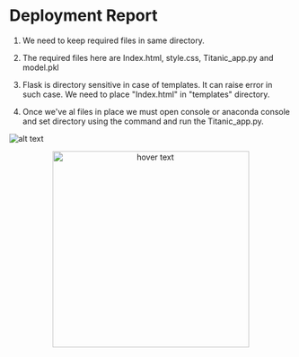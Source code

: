 # Deployment Report

1. We need to keep required files in same directory.


2. The required files here are Index.html, style.css, Titanic_app.py and model.pkl


3. Flask is directory sensitive in case of templates. It can raise error in such case. We need to place "Index.html" in "templates" directory.


4. Once we've al files in place we must open console or anaconda console and set directory using the command and run the Titanic_app.py.

![alt text](https://imgur.com/a/Xs1pBCk)

<p align="center">
  <img src="https://imgur.com/a/Xs1pBCk" width="350" title="hover text">
</p>
